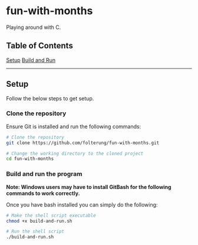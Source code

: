 # fun-with-months

Playing around with C.

## Table of Contents
[Setup](#setup)
[Build and Run](#build-and-run)

***

<a name="setup"></a>

## Setup

Follow the below steps to get setup.

### Clone the repository

Ensure Git is installed and run the following commands:

```Bash
# Clone the repository
git clone https://github.com/folterung/fun-with-months.git

# Change the working directory to the cloned project
cd fun-with-months
```
<a name="build-and-run"></a>

### Build and run the program

**Note: Windows users may have to install GitBash for the following commands to work correctly.**

Once you have bash installed you can simply do the following:

```Bash
# Make the shell script executable
chmod +x build-and-run.sh

# Run the shell script
./build-and-run.sh
```
